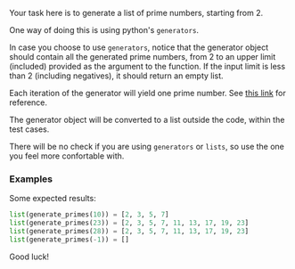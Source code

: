 Your task here is to generate a list of prime numbers, starting from 2.

One way of doing this is using python's `generators`.

In case you choose to use `generators`, notice that the generator object should contain all the generated prime numbers, from 2 to an upper limit (included) provided as the argument to the function. If the input limit is less than 2 (including negatives), it should return an empty list.

Each iteration of the generator will yield one prime number. See [this link](https://wiki.python.org/moin/Generators) for reference.

The generator object will be converted to a list outside the code, within the test cases.

There will be no check if you are using `generators` or `lists`, so use the one you feel more confortable with.


### Examples
Some expected results:


```python
list(generate_primes(10)) = [2, 3, 5, 7]
list(generate_primes(23)) = [2, 3, 5, 7, 11, 13, 17, 19, 23]
list(generate_primes(28)) = [2, 3, 5, 7, 11, 13, 17, 19, 23]
list(generate_primes(-1)) = []
```

Good luck!